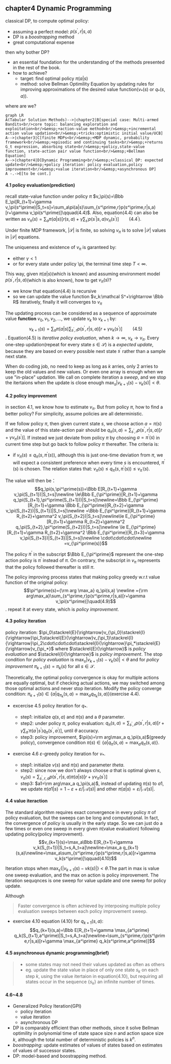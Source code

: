 ## chapter4 Dynamic Programming

classical DP, to compute optimal policy:
+ assuming a perfect model: $p(s^\prime,r|s,a)$
+ DP is a *boostrapping* method
+ great computational expense

then why bother DP?
+ an essential foundation for the understanding of the methods presented in the rest of the book.
+ how to achieve?
  - target: find optimal policy $\pi(a|s)$
  - method: solve Bellman Optimility Equation by updating rules for improving approximations of the desired value function($v_*(s)$ or $q_*(s,a)$).

where are we?
```mermaid
graph LR
A(Tabular Solution Methods)-->|chapter2|B[special case: Multi-armed Bandits<br/>core topic: balancing exploration and exploitation<br/>&emsp;+action-value method<br/>&emsp;+incremental action value updation<br/>&emsp;+tricks:optimistic initial value/UCB]
A-->|chapter3|C[finite MDPs<br/>&emsp;+MDP dynamic, probability framework<br/>&emsp;+episodic and continuing tasks<br/>&emsp;+returns G_t expression, absorbing state<br/>&emsp;+policy,state-value function, state-action pair value function<br/>&emsp;+Bellman Equation]
A-->|chapter4|D[Dynamic Programming<br/>&emsp;+classical DP: expected update<br/>&emsp;+policy iteration: policy evaluation,policy improvement<br/>&emsp;+value iteration<br/>&emsp;+asynchronous DP]
A -.->E[to be cont.]
```
#### 4.1 policy evaluation(prediction)
recall state-value function under policy $\pi$
$v_\pi(s)=\Bbb E_\pi[R_{t+1}+\gamma v_\pi(s^\prime)|S_t=s]=\sum_a\pi(a|s)\sum_{s^\prime,r}p(s^\prime,r|s,a)[r+\gamma v_\pi(s^\prime)]\qquad(4.4)$.
Also, equation(4.4) can also be written as $v_\pi(s)=\sum_a\pi(a|s)[r(s,a)+\gamma \sum_{s^\prime}p(s^\prime|s,a)v_\pi(s^\prime)]\qquad(4.4^\prime)$.

Under finite MDP framework, $|\mathcal S|$ is finite, so solving $v_\pi$ is to solve $|\mathcal S|$ values in $|\mathcal S|$ equations.

The uniqueness and existence of $v_\pi$ is garanteed by:
+ either $\gamma<1$
+ or for every state under policy \pi, the terminal time step $T<\infty$.

This way, given $\pi(a|s)$(which is known) and assuming environment model $p(s^\prime,r|s,a)$(which is also known), how to get $v_\pi(s)$?
+ we know that equation(4.4) is recursive
+ so we can update the value function $v_k:\mathcal S^+\rightarrow \Bbb R$ iteratively, finally it will converges to $v_\pi$

The updating process can be considered as a sequence of approximate value **function** $v_0,v_1,v_2,...$, we update $v_{k}$ to $v_{k+1}$ by:
$$v_{k+1}(s)=\sum_a\pi(a|s)\sum_{s^\prime,r}p(s^\prime,r|s,a)[r+\gamma v_k(s^\prime)]\qquad(4.5)$$.
Equation(4.5) is *iterative policy evaluation*, when $k\rightarrow\infty$, $v_k\rightarrow v_\pi$.
Every one-step updation(repeat for every state $s\in\mathcal S$) is a *expected update*, because they are based on every possible next state $s^\prime$ rather than a sample next state.

When do coding job, no need to keep as long as $k$ arries, only 2 arries to keep the old values and new values. Or even one array is enough when we use "in-place" updation. We call on complete iteration a *sweep*, and we stop the itertaions when the update is close enough $\max_s|v_{k+1}(s)-v_k(s)|<\theta$.

#### 4.2 policy improvement
in section 4.1, we know how to estimate $v_\pi$. But from policy $\pi$, how to find a better policy? For simplicity, assume policies are all deterministic.

If we follow policy $\pi$, then given current state $s$, we choose action $a=\pi(s)$ and the value of this state-action pair should be $q_\pi(s,a)=\sum_{s^\prime,r}p(s^\prime,r|s,a)[r+\gamma v_\pi(s^\prime)]$.
If instead we just deviate from policy $\pi$ by choosing $a=\pi^\prime(s)$ in current time step but go back to follow policy $\pi$ thereafter. The criteria is:
+ if $v_\pi(s)\le q_\pi(s,\pi^\prime(s))$, although this is just one-time deviation from $\pi$, we will expect a consistent preference when every time $s$ is encountered, $\pi^\prime(s)$ is chosen. The relation states that: $v_\pi(s)\le q_\pi(s,\pi^\prime(s))\le v_{\pi^\prime}(s)$.

The value will then be：
$$q_\pi(s,\pi^\prime(s))=\Bbb E[R_{t+1}+\gamma v_\pi(S_{t+1})|S_t=s]\newline
\le\Bbb E_{\pi^\prime}[R_{t+1}+\gamma q_\pi(S_{t+1},\pi^\prime(S_{t+1}))|S_t=s]\newline=\Bbb E_{\pi^\prime}[R_{t+1}+\gamma \Bbb E_{\pi^\prime}[R_{t+2}+\gamma v_\pi(S_{t+2})|S_{t+1}]|S_t=s]\newline
=\Bbb E_{\pi^\prime}[R_{t+1}+\gamma R_{t+2}+\gamma^2 v_\pi(S_{t+2})|S_t=s]\newline\le
E_{\pi^\prime}[R_{t+1}+\gamma R_{t+2}+\gamma^2 q_\pi(S_{t+2},\pi^\prime(S_{t+2}))|S_t=s]\newline
\le E_{\pi^\prime}[R_{t+1}+\gamma R_{t+2}+\gamma^2 \Bbb E_{\pi^\prime}[R_{t+3}+\gamma v_\pi(S_{t+3})|S_{t+3}]|S_t=s]\newline \cdot\cdot\cdot\newline =v_{\pi^\prime(s)}$$

The policy $\pi^\prime$ in the subscript $\Bbb E_{\pi^\prime}$ represent the one-step action policy is $\pi^\prime$ instead of $\pi$. On contrary, the subscript in $v_\pi$ represents that the policy followed thereafter is still $\pi$.

The policy improving process states that making policy greedy w.r.t value function of the original policy:
$$\pi^\prime(s)={\rm arg \max_a} q_\pi(s,a)
\newline ={\rm arg\max_a}\sum_{s^\prime,r}p(s^\prime,r|s,a)[r+\gamma v_\pi(s^\prime)]\quad(4.9)$$.
repeat it at every state, which is *policy improvement*.

#### 4.3 policy iteration
policy iteration:
$\pi_0\stackrel{E}{\rightarrow}v_{\pi_0}\stackrel{I}{\rightarrow}\pi_1\stackrel{E}{\rightarrow}v_{\pi_1}\stackrel{I}{\rightarrow}\pi_2\cdot\cdot\cdot\stackrel{I}{\rightarrow}\pi_*\stackrel{E}{\rightarrow}v_{\pi_*}$
where $\stackrel{E}{\rightarrow}$ is *policy evaluation* and $\stackrel{I}{\rightarrow}$ is *policy improvement*. The stop condition for *policy evaluation* is $\max_s|v_{k+1}(s)-v_k(s)|<\theta$ and for *policy improvement* $\pi_{k+1}(s)=\pi_k(s)$ for all $s\in\mathcal S$.

Theoretically, the optimal policy convergence is okay for multiple actions are equally optimal, but if checking actual actions, we may switched among those optimal actions and never stop iteration. Modify the policy converge condition: $\pi_{k+1}(s)\in\{a|q_{\pi_k}(s,a)=\max_aq_{\pi_{k}}(s,a)\}$(exercise 4.4).

+ excercise 4.5 policy iteration for $q_*$.
  - step1: initialize $q(s,a)$ and $\pi(s)$ and a $\theta$ parameter.
  - step2: under policy $\pi$, policy evaluation: $q_\pi(s,a)=\sum_{s^\prime,r}p(s^\prime,r|s,a)[r+\gamma\sum_{a^\prime} \pi(a^\prime|s^\prime)q_\pi(s^\prime,a^\prime)]$, until $\theta$ accuracy.
  - step3: policy improvement, $\pi(s)=\rm arg\max_a q_\pi(s,a)$(greedy policy), convergence condition $\pi(s)\in\{a|q_{\pi}(s,a)=\max_aq_{\pi}(s,a)\}$.

+ exercise 4.6 $\varepsilon$-greedy policy iteration for $v_*$.
  - step1: initialize $v(s)$ and $\pi(s)$ and parameter $theta$.
  - step2: since now we don't always choose $a$ that is optimal given $s$, $v_\pi(s)=\sum_{s^\prime,r,a}p(s^\prime,r|s,a)\pi(a|s)[r+\gamma v_\pi(s^\prime)]$
  - step3: $a1=\rm arg\max_a q_\pi(s,a)$, instead of updating $\pi(s)$ to $a1$, we update $\pi(a1|s)=1-\varepsilon+\varepsilon/|\mathcal A(s)|$ and other $\pi(a|s)=\varepsilon/|\mathcal A(s)|$.

#### 4.4 value iteraction
The standard algorithm requires exact convergence in every policy $\pi$ of policy evaluation, but the sweeps can be long and computational. In fact, the convergence of $policy$ is usually in the early stage. So we can just do a few times or even one sweep in every given $\pi$(value evaluation) following updating policy(policy improvement).
$$v_{k+1}(s)=\max_a\Bbb E[R_{t+1}+\gamma v_k(S_{t+1})|S_t=s,A_t=a]\newline=\max_a q_{k+1}(s,a)\newline=\max_a\sum_{s^\prime,r}p(s^\prime,r|s,a)[r+\gamma v_k(s^\prime)]\qquad(4.10)$$

Iteration stops when $\max_s\{|v_{k+1}(s)-v{k}(s)|\}<\theta$.The part in max is value one sweep evaluation, and the max on action is policy improvement. The iteration sequqnces is one sweep for value update and one sweep for policy update.

Although
> Faster convergence is often achieved by interposing multiple policy evaluation sweeps between each policy improvement sweep.

+ exercise 4.10 equation (4.10) for $q_{k+1}(s,a)$:
$$q_{k+1}(s,a)=\Bbb E[R_{t+1}+\gamma \max_{a^\prime} q_k(S_{t+1},a^\prime)|S_t=s,A_t=a]\newline=\sum_{s^\prime,r}p(s^\prime,r|s,a)[r+\gamma \max_{a^\prime} q_k(s^\prime,a^\prime)]$$

#### 4.5 asynchronous dynamic programming(brief)
> + some states may not need their values updated as often as others
> + eg. update the state value in place of only one state $s_k$ on each step $k$, using the value itertaion in equation(4.10), but requiring all states occur in the sequence $\{s_k\}$ an infinite number of times.

#### 4.6~4.8
+ Generalized Policy Iteration(GPI)
  - policy iteration
  - value iteration
  - asynchronous DP
+ DP is comparably efficient than other methods, since it solve Bellman optimility in polynomial time of state space size $n$ and action space size $k$, although the total number of deterministic policies is $k^n$.
+ *boostrapping*: update estimates of values of states based on estimates of values of successor states.
+ DP: model-based and boostrapping method.
